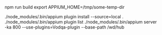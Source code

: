 npm run build
export APPIUM_HOME=/tmp/some-temp-dir

./node_modules/.bin/appium plugin install --source=local .
./node_modules/.bin/appium plugin list
./node_modules/.bin/appium server -ka 800 --use-plugins=Vodqa-plugin --base-path /wd/hub